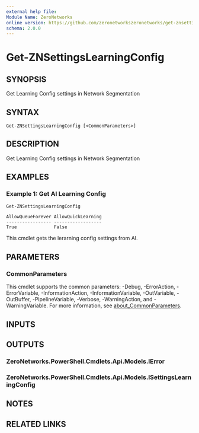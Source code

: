 ```yaml
---
external help file:
Module Name: ZeroNetworks
online version: https://github.com/zeronetworkszeronetworks/get-znsettingslearningconfig
schema: 2.0.0
---
```


# Get-ZNSettingsLearningConfig

## SYNOPSIS
Get Learning Config settings in Network Segmentation

## SYNTAX

```
Get-ZNSettingsLearningConfig [<CommonParameters>]
```

## DESCRIPTION
Get Learning Config settings in Network Segmentation

## EXAMPLES

### Example 1: Get AI Learning Config
```powershell
Get-ZNSettingsLearningConfig
```

```output
AllowQueueForever AllowQuickLearning
----------------- ------------------
True              False
```

This cmdlet gets the lerarning config settings from AI.

## PARAMETERS

### CommonParameters
This cmdlet supports the common parameters: -Debug, -ErrorAction, -ErrorVariable, -InformationAction, -InformationVariable, -OutVariable, -OutBuffer, -PipelineVariable, -Verbose, -WarningAction, and -WarningVariable. For more information, see [about_CommonParameters](http://go.microsoft.com/fwlink/?LinkID=113216).

## INPUTS

## OUTPUTS

### ZeroNetworks.PowerShell.Cmdlets.Api.Models.IError

### ZeroNetworks.PowerShell.Cmdlets.Api.Models.ISettingsLearningConfig

## NOTES

## RELATED LINKS

